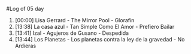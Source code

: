 #Log of 05 day

1. [00:00] Lisa Gerrard - The Mirror Pool - Glorafin
1. [13:38] La casa azul - Tan Simple Como El Amor - Prefiero Bailar
1. [13:41] Izal - Agujeros de Gusano - Despedida
1. [13:44] Los Planetas - Los planetas contra la ley de la gravedad - No Ardieras
